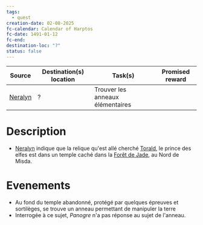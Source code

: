 ```yaml
---
tags:
  - quest
creation-date: 02-08-2025
fc-calendar: Calendar of Harptos
fc-date: 1491-01-12
fc-end: 
destination-loc: "?"
status: false
---
```


| **Source**                              | **Destination(s)** location | **Task(s)**                      | **Promised reward** |
| --------------------------------------- | --------------------------- | -------------------------------- | ------------------- |
| [Neralyn](../Characters/NPC/Neralyn.md) | ?                           | Trouver les anneaux élémentaires |                     |
# Description

- [Neralyn](../Characters/NPC/Neralyn.md) indique que la relique qu'est allé cherché [Torald](../Characters/NPC/Torald.md), le prince des elfes est dans un temple caché dans la [Forêt de Jade](../Locations/Forêt%20de%20Jade.md), au Nord de Misda.

# Evenements

- Au fond du temple abandonné, protégé par quelques épreuves et sortilèges, se trouve un anneau permettant de manipuler la terre
- Interrogée à ce sujet, *Panogre* n'a pas réponse au sujet de l'anneau.